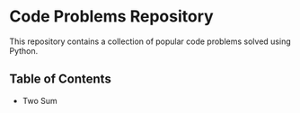 # Code Problems Repository

This repository contains a collection of popular code problems solved using Python.

## Table of Contents

* Two Sum
